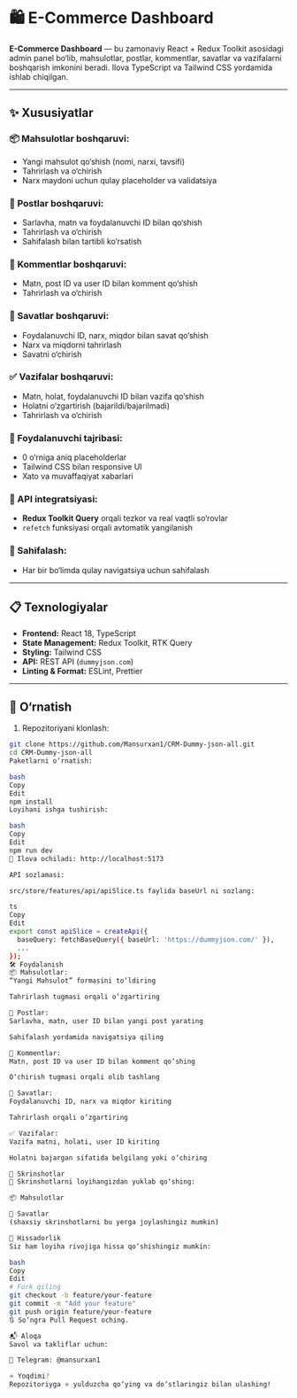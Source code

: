 # 🛍 E-Commerce Dashboard

**E-Commerce Dashboard** — bu zamonaviy React + Redux Toolkit asosidagi admin panel bo‘lib, mahsulotlar, postlar, kommentlar, savatlar va vazifalarni boshqarish imkonini beradi. Ilova TypeScript va Tailwind CSS yordamida ishlab chiqilgan.

---

## ✨ Xususiyatlar

### 📦 Mahsulotlar boshqaruvi:
- Yangi mahsulot qo‘shish (nomi, narxi, tavsifi)
- Tahrirlash va o‘chirish
- Narx maydoni uchun qulay placeholder va validatsiya

### 📝 Postlar boshqaruvi:
- Sarlavha, matn va foydalanuvchi ID bilan qo‘shish
- Tahrirlash va o‘chirish
- Sahifalash bilan tartibli ko‘rsatish

### 💬 Kommentlar boshqaruvi:
- Matn, post ID va user ID bilan komment qo‘shish
- Tahrirlash va o‘chirish

### 🛒 Savatlar boshqaruvi:
- Foydalanuvchi ID, narx, miqdor bilan savat qo‘shish
- Narx va miqdorni tahrirlash
- Savatni o‘chirish

### ✅ Vazifalar boshqaruvi:
- Matn, holat, foydalanuvchi ID bilan vazifa qo‘shish
- Holatni o‘zgartirish (bajarildi/bajarilmadi)
- Tahrirlash va o‘chirish

### 🌟 Foydalanuvchi tajribasi:
- 0 o‘rniga aniq placeholderlar
- Tailwind CSS bilan responsive UI
- Xato va muvaffaqiyat xabarlari

### 🔌 API integratsiyasi:
- **Redux Toolkit Query** orqali tezkor va real vaqtli so‘rovlar
- `refetch` funksiyasi orqali avtomatik yangilanish

### 📄 Sahifalash:
- Har bir bo‘limda qulay navigatsiya uchun sahifalash

---

## 📋 Texnologiyalar

- **Frontend:** React 18, TypeScript  
- **State Management:** Redux Toolkit, RTK Query  
- **Styling:** Tailwind CSS  
- **API:** REST API (`dummyjson.com`)  
- **Linting & Format:** ESLint, Prettier  

---

## 🚀 O‘rnatish

1. Repozitoriyani klonlash:

```bash
git clone https://github.com/Mansurxan1/CRM-Dummy-json-all.git
cd CRM-Dummy-json-all
Paketlarni o‘rnatish:

bash
Copy
Edit
npm install
Loyihani ishga tushirish:

bash
Copy
Edit
npm run dev
📍 Ilova ochiladi: http://localhost:5173

API sozlamasi:

src/store/features/api/apiSlice.ts faylida baseUrl ni sozlang:

ts
Copy
Edit
export const apiSlice = createApi({
  baseQuery: fetchBaseQuery({ baseUrl: 'https://dummyjson.com/' }),
  ...
});
🛠 Foydalanish
📦 Mahsulotlar:
“Yangi Mahsulot” formasini to‘ldiring

Tahrirlash tugmasi orqali o‘zgartiring

📝 Postlar:
Sarlavha, matn, user ID bilan yangi post yarating

Sahifalash yordamida navigatsiya qiling

💬 Kommentlar:
Matn, post ID va user ID bilan komment qo‘shing

O‘chirish tugmasi orqali olib tashlang

🛒 Savatlar:
Foydalanuvchi ID, narx va miqdor kiriting

Tahrirlash orqali o‘zgartiring

✅ Vazifalar:
Vazifa matni, holati, user ID kiriting

Holatni bajargan sifatida belgilang yoki o‘chiring

📸 Skrinshotlar
🔽 Skrinshotlarni loyihangizdan yuklab qo‘shing:

📦 Mahsulotlar

🛒 Savatlar
(shaxsiy skrinshotlarni bu yerga joylashingiz mumkin)

🤝 Hissadorlik
Siz ham loyiha rivojiga hissa qo‘shishingiz mumkin:

bash
Copy
Edit
# Fork qiling
git checkout -b feature/your-feature
git commit -m "Add your feature"
git push origin feature/your-feature
🔃 So‘ngra Pull Request oching.

📬 Aloqa
Savol va takliflar uchun:

📩 Telegram: @mansurxan1

⭐ Yoqdimi?
Repozitoriyga ⭐ yulduzcha qo‘ying va do‘stlaringiz bilan ulashing!
